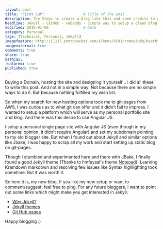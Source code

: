 ```yaml
---
layout: post
title: "First Cut"					# Title of the post
description: The Steps to create a blog like this and some credits to give		# Description of the post, used for Facebook Opengraph & Twitter
headline: Jekyll - GitHub - GoDaddy - Simple way to setup a clean blog				# Will appear in bold letters on top of the post
modified: 2015-01-09				# Date
category: Personal
tags: [Technical, Personal, Jekyll]
imagefeature: http://i1117.photobucket.com/albums/k591/codesiddu/DeathtoStock_Wired3_zps8d91db12.jpg
imageexternal: true
comments: true
share: true
mathjax:
featured: true
published: true
---
```


Buying a Domain, hosting the site and designing it yourself... I did all these to write this post. And not in a simple way. Not because there are no simple ways to do it. But because nothing fulfilled my wish list. 

So when my search for new hosting options took me to git-pages from AWS, I was curious as to what git can offer and it didn't fail to impress. I wanted to setup a platform which will serve as my personal portfolio site and blog. And there was this desire to use Angular JS. 

I setup a personal single page site with Angular JS (even though in my personal opinion, it didn't require Angular) and set my subdomain pointing to my old blogger site. But when I found out about Jekyll and similar options like Jbake, I was happy to scrap all my work and start setting up static blog on git-pages. 

Though I stumbled and experimented here and there with JBake, I finally found a good Jekyll theme (Thanks to hmfaysal's theme <a href="http://hmfaysal.github.io/Notepad/">Notepad</a>). Learning Kramdown markdown and resolving few issues like Syntax highlighting took sometime. But it was worth it.

So here it is, my new blog. If you like my new setup or want to comment/suggest, feel free to ping. For any future bloggers, I want to point out some links which might make you get interested in Jekyll.

* <a href="http://hmfaysal.github.io/Notepad/webdevelopment/why-jekyll/">Why Jekyll?</a>
* <a href="http://jekyllthemes.org/">Jekyll themes</a>
* <a href="https://pages.github.com/">Git Hub pages</a>

Happy blogging :)

